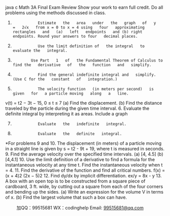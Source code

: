 java c
Math 3A Final Exam Review 
Show your work to earn full credit. Do all problems using the methods discussed in class.
1.                Estimate   the   area   under   the   graph   of   y      =   2√x   from x = 0 to x = 4 using   four   approximating   rectangles   and   (a)   left   endpoints   and (b) right endpoints. Round your answers to four   decimal places.
2.                Use the limit definition of   the integral   to   evaluate the   integral.

3.             Use Part   1   of   the Fundamental Theorem of Calculus to   find the   derivative   of   the   function   and   simplify.

4.                Find the general indefinite integral and   simplify. (Use C for the   constant   of   integration.)

5.                The velocity function   (in meters per second)   is   given   for   a particle moving   along   a   line.
v(t)   =   t2 −   3t   −   15, 0 ≤   t   ≤   7
(a)       Find   the   displacement.
(b)      Find the distance traveled by the particle during the given time interval.
6.                Evaluate the definite   integral by interpreting it   as   areas. Include   a   graph

7.                Evaluate   the   indefinite   integral.
8.                Evaluate   the   definite   integral.

*For problems 9 and   10. The displacement (in meters) of   a particle   moving   in   a   straight   line   is   given   by s = t2    - 9t +   19, where t is   measured   in   seconds. 
9.                Find the average velocity over the specified   time   intervals. 
(a)         [4, 4.5] 
(b)      [4,4.1] 
10.          Use the limit definition of   a derivative to   find   a   formula for   the   instantaneous   velocity   at   any   time   t.   Find   the   instantaneous   velocity   when t = 4. 
11.    Find the derivative of   the function and   find   all   critical numbers. 
f(x)   =   (x   + 4)2   (2x   −   5)2 
12.          Find dy/dx by   implicit   differentiation. 
ex/y =   8x - y 
13.          A box with an open top is to   be constructed   from   a   square piece   of   cardboard,   3   ft.   wide, by   cutting   out   a   square   from   each   of   the four corners and bending up the   sides.
(a) Write an expression for the volume V in   terms   of x.
(b)    Find   the   largest   volume   that   such   a   box   can   have.







         
加QQ：99515681  WX：codinghelp  Email: 99515681@qq.com
